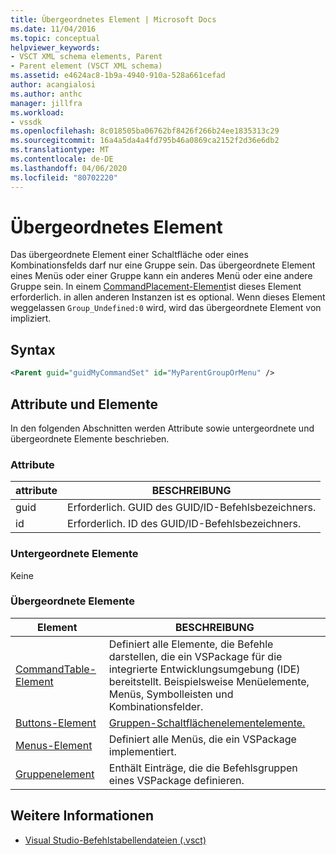 ```yaml
---
title: Übergeordnetes Element | Microsoft Docs
ms.date: 11/04/2016
ms.topic: conceptual
helpviewer_keywords:
- VSCT XML schema elements, Parent
- Parent element (VSCT XML schema)
ms.assetid: e4624ac8-1b9a-4940-910a-528a661cefad
author: acangialosi
ms.author: anthc
manager: jillfra
ms.workload:
- vssdk
ms.openlocfilehash: 8c018505ba06762bf8426f266b24ee1835313c29
ms.sourcegitcommit: 16a4a5da4a4fd795b46a0869ca2152f2d36e6db2
ms.translationtype: MT
ms.contentlocale: de-DE
ms.lasthandoff: 04/06/2020
ms.locfileid: "80702220"
---
```

# <a name="parent-element"></a>Übergeordnetes Element
Das übergeordnete Element einer Schaltfläche oder eines Kombinationsfelds darf nur eine Gruppe sein. Das übergeordnete Element eines Menüs oder einer Gruppe kann ein anderes Menü oder eine andere Gruppe sein. In einem [CommandPlacement-Element](../extensibility/commandplacement-element.md)ist dieses Element erforderlich. in allen anderen Instanzen ist es optional. Wenn dieses Element weggelassen `Group_Undefined:0` wird, wird das übergeordnete Element von impliziert.

## <a name="syntax"></a>Syntax

```xml
<Parent guid="guidMyCommandSet" id="MyParentGroupOrMenu" />
```

## <a name="attributes-and-elements"></a>Attribute und Elemente
 In den folgenden Abschnitten werden Attribute sowie untergeordnete und übergeordnete Elemente beschrieben.

### <a name="attributes"></a>Attribute

|attribute|BESCHREIBUNG|
|---------------|-----------------|
|guid|Erforderlich. GUID des GUID/ID-Befehlsbezeichners.|
|id|Erforderlich. ID des GUID/ID-Befehlsbezeichners.|

### <a name="child-elements"></a>Untergeordnete Elemente
 Keine

### <a name="parent-elements"></a>Übergeordnete Elemente

|Element|BESCHREIBUNG|
|-------------|-----------------|
|[CommandTable-Element](../extensibility/commandtable-element.md)|Definiert alle Elemente, die Befehle darstellen, die ein VSPackage für die integrierte Entwicklungsumgebung (IDE) bereitstellt. Beispielsweise Menüelemente, Menüs, Symbolleisten und Kombinationsfelder.|
|[Buttons-Element](../extensibility/buttons-element.md)|[Gruppen-Schaltflächenelementelemente.](../extensibility/button-element.md)|
|[Menus-Element](../extensibility/menus-element.md)|Definiert alle Menüs, die ein VSPackage implementiert.|
|[Gruppenelement](../extensibility/groups-element.md)|Enthält Einträge, die die Befehlsgruppen eines VSPackage definieren.|

## <a name="see-also"></a>Weitere Informationen
- [Visual Studio-Befehlstabellendateien (.vsct)](../extensibility/internals/visual-studio-command-table-dot-vsct-files.md)
